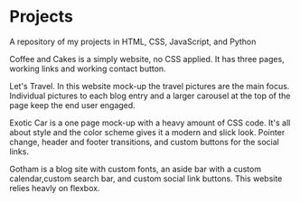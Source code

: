# Projects
A repository of my projects in HTML, CSS, JavaScript, and Python

Coffee and Cakes is a simply website, no CSS applied. It has three pages, working links and working contact button.

Let's Travel. In this website mock-up the travel pictures are the main focus. Individual pictures to each blog entry and a larger carousel at the top of the page keep the end user engaged.

Exotic Car is a one page mock-up with a heavy amount of CSS code. It's all about style and the color scheme gives it a modern and slick look. Pointer change, header and footer transitions, and custom buttons for the social links.

Gotham is a blog site with custom fonts, an aside bar with a custom calendar,custom search bar, and custom social link buttons. This website relies heavly on flexbox.
